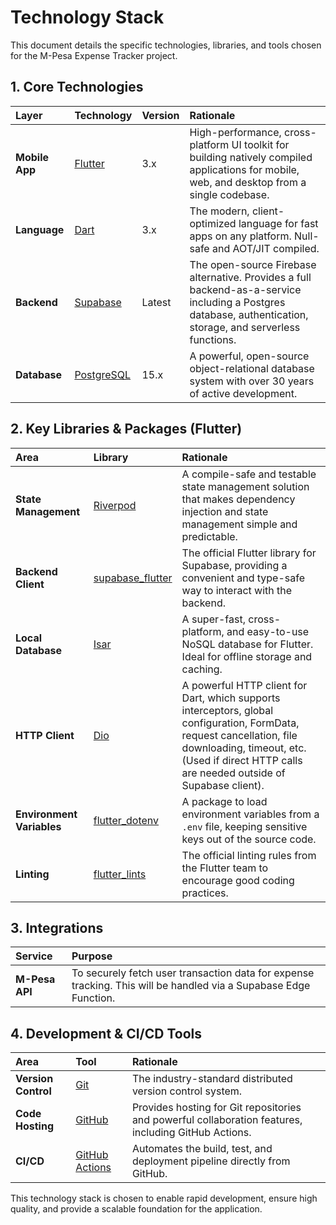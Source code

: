 # Technology Stack

This document details the specific technologies, libraries, and tools chosen for the M-Pesa Expense Tracker project.

## 1. Core Technologies

| Layer | Technology | Version | Rationale |
| :--- | :--- | :--- | :--- |
| **Mobile App** | [Flutter](https://flutter.dev/) | 3.x | High-performance, cross-platform UI toolkit for building natively compiled applications for mobile, web, and desktop from a single codebase. |
| **Language** | [Dart](https://dart.dev/) | 3.x | The modern, client-optimized language for fast apps on any platform. Null-safe and AOT/JIT compiled. |
| **Backend** | [Supabase](https://supabase.com/) | Latest | The open-source Firebase alternative. Provides a full backend-as-a-service including a Postgres database, authentication, storage, and serverless functions. |
| **Database** | [PostgreSQL](https://www.postgresql.org/) | 15.x | A powerful, open-source object-relational database system with over 30 years of active development. |

## 2. Key Libraries & Packages (Flutter)

| Area | Library | Rationale |
| :--- | :--- | :--- |
| **State Management** | [Riverpod](https://riverpod.dev/) | A compile-safe and testable state management solution that makes dependency injection and state management simple and predictable. |
| **Backend Client** | [supabase_flutter](https://pub.dev/packages/supabase_flutter) | The official Flutter library for Supabase, providing a convenient and type-safe way to interact with the backend. |
| **Local Database** | [Isar](https://pub.dev/packages/isar) | A super-fast, cross-platform, and easy-to-use NoSQL database for Flutter. Ideal for offline storage and caching. |
| **HTTP Client** | [Dio](https://pub.dev/packages/dio) | A powerful HTTP client for Dart, which supports interceptors, global configuration, FormData, request cancellation, file downloading, timeout, etc. (Used if direct HTTP calls are needed outside of Supabase client). |
| **Environment Variables**| [flutter_dotenv](https://pub.dev/packages/flutter_dotenv) | A package to load environment variables from a `.env` file, keeping sensitive keys out of the source code. |
| **Linting** | [flutter_lints](https://pub.dev/packages/flutter_lints) | The official linting rules from the Flutter team to encourage good coding practices. |

## 3. Integrations

| Service | Purpose |
| :--- | :--- |
| **M-Pesa API** | To securely fetch user transaction data for expense tracking. This will be handled via a Supabase Edge Function. |

## 4. Development & CI/CD Tools

| Area | Tool | Rationale |
| :--- | :--- | :--- |
| **Version Control** | [Git](https://git-scm.com/) | The industry-standard distributed version control system. |
| **Code Hosting** | [GitHub](https://github.com) | Provides hosting for Git repositories and powerful collaboration features, including GitHub Actions. |
| **CI/CD** | [GitHub Actions](https://github.com/features/actions) | Automates the build, test, and deployment pipeline directly from GitHub. |

This technology stack is chosen to enable rapid development, ensure high quality, and provide a scalable foundation for the application.

